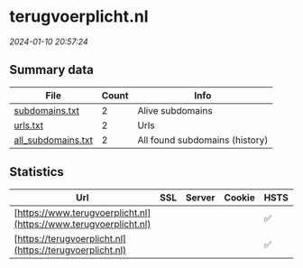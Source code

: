 # terugvoerplicht.nl
*2024-01-10 20:57:24*
## Summary data
| File       | Count | Info |
|------------|-------|------|
|[subdomains.txt](/data/terugvoerplicht.nl/subdomains.txt)|2|Alive subdomains|
|[urls.txt](/data/terugvoerplicht.nl/urls.txt)|2|Urls|
|[all_subdomains.txt](/data/terugvoerplicht.nl/all_subdomains.txt)|2|All found subdomains (history)|
## Statistics
| Url | SSL | Server | Cookie | HSTS | CSP | XFO | XXP | RP | Tech |Title |
|------------|-------|------|------|------|------|------|------|------|------|------|
|[https://www.terugvoerplicht.nl](https://www.terugvoerplicht.nl)| || |:white_check_mark: |:warning: |:white_check_mark: |:white_check_mark: |:white_check_mark: |HSTS||
|[https://terugvoerplicht.nl](https://terugvoerplicht.nl)| || |:white_check_mark: |:warning: |:white_check_mark: |:white_check_mark: |:white_check_mark: |HSTS||